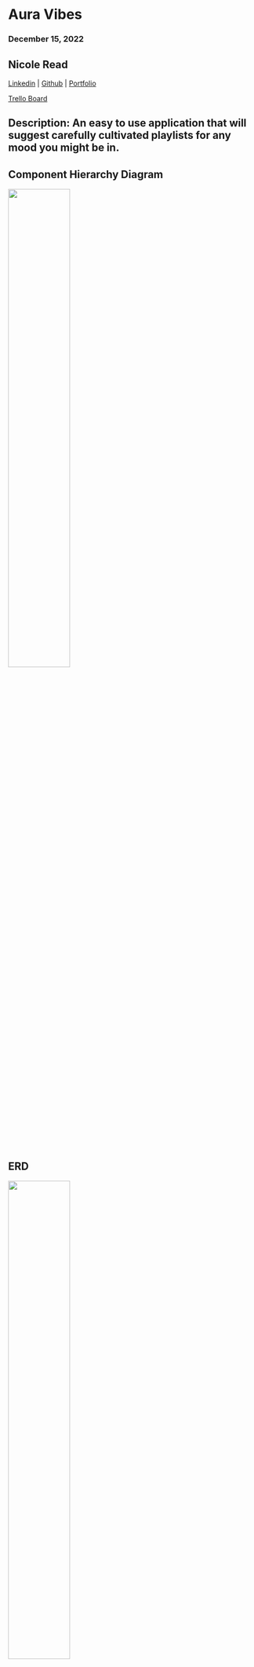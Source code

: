 # Aura Vibes
### December 15, 2022

## Nicole Read
[Linkedin](https://www.linkedin.com/in/nicole-read22/) | [Github](https://github.com/NicRead2022) | [Portfolio](https://github.com/NicRead2022/NicoleReadPortfolio.git)

[Trello Board](https://trello.com/b/KOsMCqgJ/mood)

## Description: An easy to use application that will suggest carefully cultivated playlists for any mood you might be in.


## Component Hierarchy Diagram

<img src="https://user-images.githubusercontent.com/107156341/206355681-370a08ed-f5ec-4114-af0d-5087b9bd1e59.png" width=50% height=50%>





## ERD
<img src="https://user-images.githubusercontent.com/107156341/206355502-7842a543-3c4a-4387-8c33-2093fc1b8e65.png" width=50% height=50%>

## App Home Screen
<img src="https://user-images.githubusercontent.com/107156341/207792791-a3d10678-43dc-4b0f-aad6-fffff1d52825.png" width=50% height=50%>


## Technologies Used

[Github](https://github.com/) |
[Trello](trello.com) |
[W3Scools](https://www.w3schools.com)

## Credit
Ken Mendez | Kalan Luciano | Stephan Ramalho
